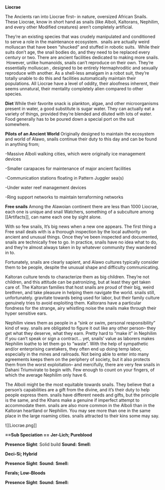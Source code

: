 **Liocrae**

The Ancients ran into Liocrae first– in nature, oversized African Snails. These Liocrae, know in short hand as snails (like Alboli, Kaltorans, Nephilim, and every other Modified creatures) aren’t completely artificial.

They’re an existing species that was crudely manipulated and conditioned to serve a role in the maintenance ecosystem.  snails are actually weird molluscan  that have been “shucked” and stuffed in robotic suits.  While their suits don’t age, the snail bodies do, and they need to be replaced every century or two. There are ancient facilities dedicated to making more snails.  However, unlike humanoids, snails can’t reproduce on their own. They’re essentially molluscan , designed to be entirely Hermaphroditic and sexually reproduce with another. As a shell-less amalgam in a robot suit, they’re totally unable to do this and facilities automatically maintain their populations. All Liocrae have a level of oddity, their aloofness inherent, their seems unnatural, their mentality completely alien compared to other species.

**Diet**
While their favorite snack is plankton, algae, and other microorganisms present in water, a good substitute is sugar water. They can actually eat a variety of things, provided they’re blended and diluted with lots of water. Food generally has to be poured down a special port on the suit somewhere.

**Pilots of an Ancient World**
Originally designed to maintain the ecosystem and world of Alawo, snails continue their duty to this day and can be found in anything from;

-Massive Alboli walking cities, which were originally ice management devices

-Smaller carapaces for maintenance of major ancient facilities

-Communication stations floating in Pattern Juggler sea(s)

-Under water reef management devices

-Ring support networks to maintain terraforming networks

**Free snails**
Among the Alawoian continent there are less than 1000 Liocrae, each one is unique and snail Watchers, something of a subculture among [[Artifacts]], can name each one by sight alone.  
  
With so few snails, It’s big news when a new one appears. The first thing a Free snail deals with is a thorough inspection by the local authority on ancient and unusual things. Once they’ve been inspected and documented, snails are technically free to go. In practice, snails have no idea what to do, and they’re almost always taken in by whatever community they wandered in to.  
  
Fortunately, snails are clearly sapient, and Alawo cultures typically consider them to be people, despite the unusual shape and difficulty communicating.  
  
Kaltoran culture tends to characterize them as big children. They’re not children, and this attitude can be patronizing, but at least they get taken care of. The Kaltoran families that host snails are proud of their big, weird brethren, and take pleasure in helping them navigate the world. snails still, unfortunately. gravitate towards being used for labor, but their family culture genuinely tries to avoid exploiting them. Kaltorans have a particular fondness for the strange, airy whistling noise the snails make through their hyper sensitive ears.

Nephilim views them as people in a “sink or swim, personal responsibility” kind of way. snails are obligated to figure it out like any other person– they get what they deserve, what they earn. Pretty hard to “make it” in Nephilim if you can’t speak or sign a contract… yet, snails’ value as laborers makes Nephilim loathe to let them go to “waste”. With the help of sympathetic and/or enterprising caretakers, they often end up doing temp labor, especially in the mines and railroads. Not being able to enter into many agreements keeps them on the periphery of society, but it also protects them from the worst exploitation– and mercifully, there are very few snails in Dahani Triumvirate to begin with. Few enough to count on your fingers, of which the average Nephilim only have 6.

The Alboli might be the most equitable towards snails. They believe that a person’s capabilities are a gift from the divine, and it’s their duty to help people express them. snails have different needs and gifts, but the principle is the same, and the Khans make a genuine if imperfect attempt to accommodate them. snails are also more common in the Alboli than in the Kaltoran heartland or Nephilim. You may see more than one in the same place in the large roaming cities. snails attracted to their kins some may say.

![[Liocrae.png]]

**==Sub Speciation ==**
**Jer-Lich; Pureblood**

**Presence** 
**Sight**: Solid build
**Sound:** 
**Smell:** 

**Deci-Si; Hybrid**


**Presence** 
**Sight**:
**Sound:** 
**Smell:** 

**Ferals; Low-Bloods**


**Presence** 
**Sight**:
**Sound:** 
**Smell:** 
